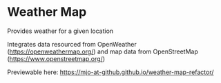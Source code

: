 # Weather Map

Provides weather for a given location

Integrates data resourced from OpenWeather (https://openweathermap.org/) and map data from OpenStreetMap (https://www.openstreetmap.org/)

Previewable here: https://mjo-at-github.github.io/weather-map-refactor/
